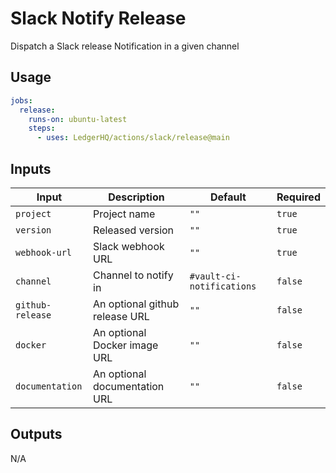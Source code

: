 # Slack Notify Release

Dispatch a Slack release Notification in a given channel

## Usage

```yaml
jobs:
  release:
    runs-on: ubuntu-latest
    steps:
      - uses: LedgerHQ/actions/slack/release@main
```

## Inputs

| Input | Description | Default | Required |
|-------|-------------|---------|----------|
| `project` | Project name | `""` | `true` |
| `version` | Released version | `""` | `true` |
| `webhook-url` | Slack webhook URL | `""` | `true` |
| `channel` | Channel to notify in | `#vault-ci-notifications` | `false` |
| `github-release` | An optional github release URL | `""` | `false` |
| `docker` | An optional Docker image URL | `""` | `false` |
| `documentation` | An optional documentation URL | `""` | `false` |

## Outputs

N/A
